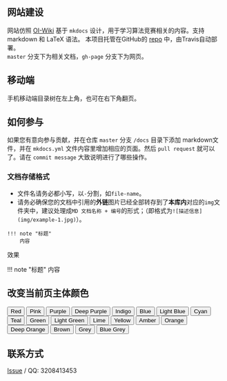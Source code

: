 ## 网站建设
网站仿照 [OI-Wiki](https://oi-wiki.org/) 基于 `mkdocs` 设计，用于学习算法竞赛相关的内容。支持 markdown 和 LaTeX 语法。
本项目托管在GitHub的 [repo](https://github.com/CUCCS/acm-wiki) 中，由Travis自动部署。  
 `master` 分支下为相关文档，`gh-page` 分支下为网页。

## 移动端
手机移动端目录树在左上角，也可在右下角翻页。

## 如何参与
如果您有意向参与贡献，并在仓库 `master` 分支 `/docs` 目录下添加 markdown文件，并在 `mkdocs.yml` 文件内容里增加相应的页面。然后 `pull request` 就可以了。请在 `commit message` 大致说明进行了哪些操作。

### 文档存储格式

- 文件名请务必都小写，以`-`分割，如`file-name`。
- 请务必确保您的文档中引用的**外链**图片已经全部转存到了**本库内**对应的`img`文件夹中，建议处理成`MD 文档名称 + 编号`的形式；（即格式为`![描述信息](img/example-1.jpg)`）。


```text
!!! note "标题"
    内容
```

效果

!!! note "标题"
    内容


## 改变当前页主体颜色

<button data-md-color-primary="red">Red</button>
<button data-md-color-primary="pink">Pink</button>
<button data-md-color-primary="purple">Purple</button>
<button data-md-color-primary="deep-purple">Deep Purple</button>
<button data-md-color-primary="indigo">Indigo</button>
<button data-md-color-primary="blue">Blue</button>
<button data-md-color-primary="light-blue">Light Blue</button>
<button data-md-color-primary="cyan">Cyan</button>
<button data-md-color-primary="teal">Teal</button>
<button data-md-color-primary="green">Green</button>
<button data-md-color-primary="light-green">Light Green</button>
<button data-md-color-primary="lime">Lime</button>
<button data-md-color-primary="yellow">Yellow</button>
<button data-md-color-primary="amber">Amber</button>
<button data-md-color-primary="orange">Orange</button>
<button data-md-color-primary="deep-orange">Deep Orange</button>
<button data-md-color-primary="brown">Brown</button>
<button data-md-color-primary="grey">Grey</button>
<button data-md-color-primary="blue-grey">Blue Grey</button>

<script>
  var buttons = document.querySelectorAll("button[data-md-color-primary]");
  Array.prototype.forEach.call(buttons, function(button) {
    button.addEventListener("click", function() {
      document.body.dataset.mdColorPrimary = this.dataset.mdColorPrimary;
    })
  })
</script>


## 联系方式
[Issue](https://github.com/CUCCS/acm-wiki/issues) /
QQ: 3208413453   
